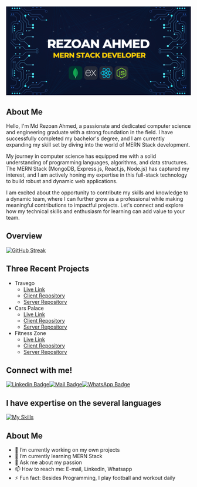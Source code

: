 

![alt text](https://raw.githubusercontent.com/rezoanahmed/rezoanahmed/main/images/REZOAN%20Ahmed.png)

## About Me
Hello, I'm Md Rezoan Ahmed, a passionate and dedicated computer science and engineering graduate with a strong foundation in the field. I have successfully completed my bachelor's degree, and I am currently expanding my skill set by diving into the world of MERN Stack development.

My journey in computer science has equipped me with a solid understanding of programming languages, algorithms, and data structures. The MERN Stack (MongoDB, Express.js, React.js, Node.js) has captured my interest, and I am actively honing my expertise in this full-stack technology to build robust and dynamic web applications.

I am excited about the opportunity to contribute my skills and knowledge to a dynamic team, where I can further grow as a professional while making meaningful contributions to impactful projects. Let's connect and explore how my technical skills and enthusiasm for learning can add value to your team.

## Overview

[![GitHub Streak](https://github-readme-streak-stats.herokuapp.com?user=rezoanahmed&theme=github-dark-dimmed)](https://git.io/streak-stats)



## Three Recent Projects
- Travego
    * [Live Link](https://traveg0.web.app/) 
    * [Client Repository](https://traveg0.web.app/) 
    * [Server Repository](https://traveg0.web.app/)
- Cars Palace
    * [Live Link](https://cars-palace.web.app/)
    * [Client Repository](https://traveg0.web.app/) 
    * [Server Repository](https://traveg0.web.app/)
- Fitness Zone
    * [Live Link](https://gym-zone-abd0e.web.app/)
    * [Client Repository](https://traveg0.web.app/) 
    * [Server Repository](https://traveg0.web.app/)

## Connect with me!

[![Linkedin Badge](https://img.shields.io/badge/LinkedIn-0077B5?style=for-the-badge&logo=linkedin&logoColor=white)](https://www.linkedin.com/in/rezoan-ahmed-12848517a/)[![Mail Badge](https://img.shields.io/badge/Gmail-D14836?style=for-the-badge&logo=gmail&logoColor=white)](mailto:rezoan.cse.2017@gmail.com)[![WhatsApp Badge](https://img.shields.io/badge/WhatsApp-25D366?style=for-the-badge&logo=whatsapp&logoColor=white)](https://wa.me/8801855673393)





## I have expertise on the several languages
[![My Skills](https://skillicons.dev/icons?i=html,css,js,tailwind,react,firebase,express,mongo,nodejs,figma)](https://skillicons.dev)


## About Me
- 🔭 I’m currently working on my own projects
- 🌱 I’m currently learning MERN Stack
- 💬 Ask me about my passion
- 📫 How to reach me: E-mail, LinkedIn, Whatsapp
- ⚡ Fun fact: Besides Programming, I play football and workout daily

